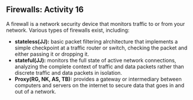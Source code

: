 ## Firewalls: Activity 16

A firewall is a network security device that monitors traffic to or from your network. Various types of firewalls exist, including:

- **stateless(JJ):** basic packet filtering alrchitecture that implements a simple checkpoint at a traffic router or switch, checking the packet and either passing it or dropping it.
- **stateful(JJ):** monitors the full state of active network connections, analyzing the complete context of traffic and data packets rather than discrete traffic and data packets in isolation.
- **Proxy(RG, NK, AS, TB):** provides a gateway or intermediary between computers and servers on the internet to secure data that goes in and out of a network.
